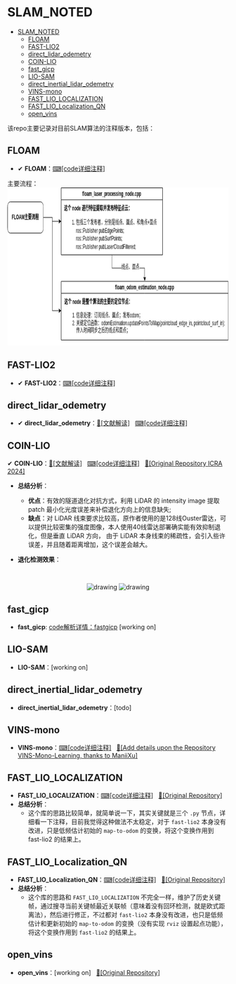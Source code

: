 # SLAM_NOTED
- [SLAM\_NOTED](#slam_noted)
  - [FLOAM](#floam)
  - [FAST-LIO2](#fast-lio2)
  - [direct\_lidar\_odemetry](#direct_lidar_odemetry)
  - [COIN-LIO](#coin-lio)
  - [fast\_gicp](#fast_gicp)
  - [LIO-SAM](#lio-sam)
  - [direct\_inertial\_lidar\_odemetry](#direct_inertial_lidar_odemetry)
  - [VINS-mono](#vins-mono)
  - [FAST\_LIO\_LOCALIZATION](#fast_lio_localization)
  - [FAST\_LIO\_Localization\_QN](#fast_lio_localization_qn)
  - [open\_vins](#open_vins)


该repo主要记录对目前SLAM算法的注释版本，包括：
## FLOAM
- ✔ **FLOAM**：[⌨[code详细注释]](https://github.com/YZH-bot/SLAM_NOTED/tree/master/floam)

主要流程：
<img src="./notes/floam/floam.png" height="360">

## FAST-LIO2
- ✔ **FAST-LIO2**：[⌨[code详细注释]](https://github.com/YZH-bot/SLAM_NOTED/tree/master/FAST_LIO)

## direct_lidar_odemetry
- ✔ **direct_lidar_odemetry**：[📖[文献解读]](https://zhuanlan.zhihu.com/p/677991232)$~~~$[⌨[code详细注释]](https://github.com/YZH-bot/SLAM_NOTED/tree/master/direct_lidar_odometry)
  
## COIN-LIO
✔ **COIN-LIO**：[📖[文献解读]](https://zhuanlan.zhihu.com/p/697885897)$~~~$[⌨[code详细注释]](https://github.com/YZH-bot/SLAM_NOTED/tree/master/coin-lio)$~~~$[📖[Original Repository ICRA 2024]](https://github.com/ethz-asl/COIN-LIO)
- **总结分析**：
  - **优点**：有效的隧道退化对抗方式，利用 LiDAR 的 intensity image 提取 patch 最小化光度误差来补偿退化方向上的信息缺失;
  - **缺点**：对 LiDAR 线束要求比较高，原作者使用的是128线Ouster雷达，可以提供比较密集的强度图像，本人使用40线雷达部署确实能有效抑制退化，但是垂直 LiDAR 方向， 由于 LiDAR 本身线束的稀疏性，会引入些许误差，并且随着距离增加，这个误差会越大。

- **退化检测效果**：
<br>
<p align="center">
    <img src="./notes/coin-lio/degeneration direction.gif" alt="drawing" width="360"/>
    <img src="./notes/coin-lio/degeneration direction2.gif" alt="drawing" width="360"/>
</p>



## fast_gicp
- **fast_gicp**: [code解析详情：fastgicp](https://github.com/YZH-bot/SLAM_NOTED/tree/master/fast_gicp) [working on]

## LIO-SAM
- **LIO-SAM**：[working on]

## direct_inertial_lidar_odemetry
- **direct_inertial_lidar_odemetry**：[todo]

## VINS-mono
- **VINS-mono**：[⌨[code详细注释]](https://github.com/YZH-bot/SLAM_NOTED/tree/master/VINS-Mono-Learning)$~~~$[📖[Add details upon the Repository VINS-Mono-Learning, thanks to ManiiXu]](https://github.com/ManiiXu/VINS-Mono-Learning)

## FAST_LIO_LOCALIZATION
- **FAST_LIO_LOCALIZATION**：[⌨[code详细注释]](https://github.com/YZH-bot/SLAM_NOTED/tree/master/FAST_LIO_LOCALIZATION)$~~~$[📖[Original Repository]](https://github.com/HViktorTsoi/FAST_LIO_LOCALIZATION)
- **总结分析**：
  - 这个库的思路比较简单，就简单说一下，其实关键就是三个 `.py` 节点，详细看一下注释，目前我觉得这种做法不太稳定，对于 `fast-lio2` 本身没有改进，只是低频估计初始的 `map-to-odom` 的变换，将这个变换作用到 fast-lio2 的结果上。
  
## FAST_LIO_Localization_QN
- **FAST_LIO_Localization_QN**：[⌨[code详细注释]](https://github.com/YZH-bot/SLAM_NOTED/tree/master/FAST_LIO_Localization_QN)$~~~$[📖[Original Repository]](https://github.com/engcang/FAST-LIO-Localization-QN)
- **总结分析**：
  - 这个库的思路和 `FAST_LIO_LOCALIZATION` 不完全一样，维护了历史关键帧，通过搜寻当前关键帧最近关联帧（意味着没有回环检测，就是欧式距离法），然后进行修正，不过都对 `fast-lio2` 本身没有改进，也只是低频估计和更新初始的 `map-to-odom` 的变换（没有实现 `rviz` 设置起点功能），将这个变换作用到 `fast-lio2` 的结果上。

## open_vins
- **open_vins**：[working on]$~~~$[📖[Original Repository]](https://github.com/rpng/open_vins)